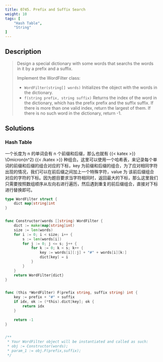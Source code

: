 ```yaml
---
title: 0745. Prefix and Suffix Search
weight: 10
tags: [
	"Hash Table",
	"String"
]
---
```

## Description
> Design a special dictionary with some words that searchs the words in it by a prefix and a suffix.
> 
> Implement the WordFilter class:
> 
> - `WordFilter(string[] words)` Initializes the object with the words in the dictionary.
> - `f(string prefix, string suffix)` Returns the index of the word in the dictionary, which has the prefix prefix and the suffix suffix. If there is more than one valid index, return the largest of them. If there is no such word in the dictionary, return -1.

## Solutions
### Hash Table
一个长度为 n 的单词会有 n 个前缀和后缀，那么也就有 {{< katex  >}} \Omicron(n^2) {{< /katex >}} 种组合。这里可以使用一个哈希表，来记录每个单词的前缀和后缀的组合对应的下标，key 为前缀和后缀的组合，为了应对相同字符出现的情况，我们可以在前后缀之间加上一个特殊字符，value 为 该前后缀组合对应的字符的下标。因为题目要求当字符相同时，返回最大的下标，那么这里我们只需要按照数组顺序从左向右进行遍历，然后遇到重复的前后缀组合，直接对下标进行替换即可。
```go
type WordFilter struct {
    dict map[string]int
}


func Constructor(words []string) WordFilter {
    dict := make(map[string]int)
    size := len(words)
    for i := 0; i < size; i++ {
        s := len(words[i])
        for j := 0; j <= s; j++ {
            for k := 0; k < s; k++ {
                key := words[i][:j] + "#" + words[i][k:]
                dict[key] = i
            }
        }
    }
    return WordFilter{dict}
}


func (this *WordFilter) F(prefix string, suffix string) int {
    key := prefix + "#" + suffix
    if idx, ok := (*this).dict[key]; ok {
        return idx
    }
    
    return -1
}


/**
 * Your WordFilter object will be instantiated and called as such:
 * obj := Constructor(words);
 * param_1 := obj.F(prefix,suffix);
 */
```
